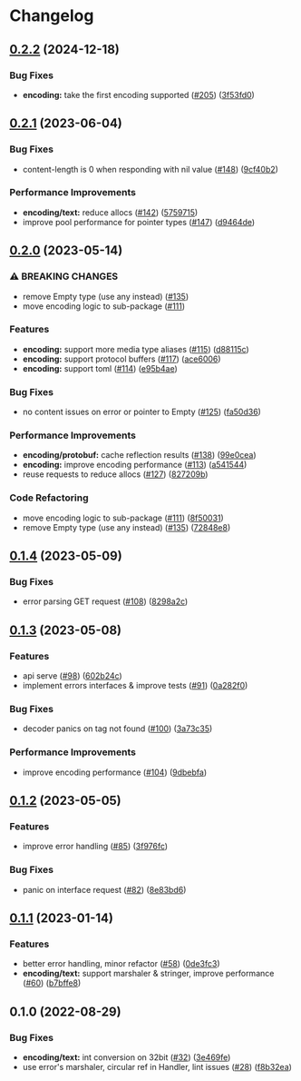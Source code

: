 # Changelog

## [0.2.2](https://github.com/abemedia/go-don/compare/v0.2.1...v0.2.2) (2024-12-18)


### Bug Fixes

* **encoding:** take the first encoding supported ([#205](https://github.com/abemedia/go-don/issues/205)) ([3f53fd0](https://github.com/abemedia/go-don/commit/3f53fd061cacbc748e891baf998a91a972a5b37d))

## [0.2.1](https://github.com/abemedia/go-don/compare/v0.2.0...v0.2.1) (2023-06-04)


### Bug Fixes

* content-length is 0 when responding with nil value ([#148](https://github.com/abemedia/go-don/issues/148)) ([9cf40b2](https://github.com/abemedia/go-don/commit/9cf40b2c8a36468d072c3b17cebb2dc745c0e520))


### Performance Improvements

* **encoding/text:** reduce allocs ([#142](https://github.com/abemedia/go-don/issues/142)) ([5759715](https://github.com/abemedia/go-don/commit/575971580296f0acaa929c6e849bbe707e580165))
* improve pool performance for pointer types ([#147](https://github.com/abemedia/go-don/issues/147)) ([d9464de](https://github.com/abemedia/go-don/commit/d9464deb560eac1500b51f45c5cfe64822efed63))

## [0.2.0](https://github.com/abemedia/go-don/compare/v0.1.4...v0.2.0) (2023-05-14)


### ⚠ BREAKING CHANGES

* remove Empty type (use any instead) ([#135](https://github.com/abemedia/go-don/issues/135))
* move encoding logic to sub-package ([#111](https://github.com/abemedia/go-don/issues/111))

### Features

* **encoding:** support more media type aliases ([#115](https://github.com/abemedia/go-don/issues/115)) ([d88115c](https://github.com/abemedia/go-don/commit/d88115c058e6d81c9fd0ec1d27d55bd44b4cf8e6))
* **encoding:** support protocol buffers ([#117](https://github.com/abemedia/go-don/issues/117)) ([ace6006](https://github.com/abemedia/go-don/commit/ace600620fbe9c67e56ecfb1b7394536cc1da0a4))
* **encoding:** support toml ([#114](https://github.com/abemedia/go-don/issues/114)) ([e95b4ae](https://github.com/abemedia/go-don/commit/e95b4aed2a43c5bd87dbf3bb4591faf0d0fd3c97))


### Bug Fixes

* no content issues on error or pointer to Empty ([#125](https://github.com/abemedia/go-don/issues/125)) ([fa50d36](https://github.com/abemedia/go-don/commit/fa50d363e872d51baeed84cb516d6d4a45fc345b))


### Performance Improvements

* **encoding/protobuf:** cache reflection results ([#138](https://github.com/abemedia/go-don/issues/138)) ([99e0cea](https://github.com/abemedia/go-don/commit/99e0cea46d5e42e91dda63bfdd365835161a9a03))
* **encoding:** improve encoding performance ([#113](https://github.com/abemedia/go-don/issues/113)) ([a541544](https://github.com/abemedia/go-don/commit/a541544614d07121266a2ebf1eebfd75b9d7541d))
* reuse requests to reduce allocs ([#127](https://github.com/abemedia/go-don/issues/127)) ([827209b](https://github.com/abemedia/go-don/commit/827209bca6cfa7a91c414f6bced4a10308d9573f))


### Code Refactoring

* move encoding logic to sub-package ([#111](https://github.com/abemedia/go-don/issues/111)) ([8f50031](https://github.com/abemedia/go-don/commit/8f50031717f53348d31619b96411dcbf60e1e6fc))
* remove Empty type (use any instead) ([#135](https://github.com/abemedia/go-don/issues/135)) ([72848e8](https://github.com/abemedia/go-don/commit/72848e8389c67f4443a1f99fc1e4a8610c831b65))

## [0.1.4](https://github.com/abemedia/go-don/compare/v0.1.3...v0.1.4) (2023-05-09)


### Bug Fixes

* error parsing GET request ([#108](https://github.com/abemedia/go-don/issues/108)) ([8298a2c](https://github.com/abemedia/go-don/commit/8298a2c7a8d46858420fccbbe39909db71838b38))

## [0.1.3](https://github.com/abemedia/go-don/compare/v0.1.2...v0.1.3) (2023-05-08)


### Features

* api serve ([#98](https://github.com/abemedia/go-don/issues/98)) ([602b24c](https://github.com/abemedia/go-don/commit/602b24c5220bee9955d30ec38e7fbc8b41aa2e10))
* implement errors interfaces & improve tests ([#91](https://github.com/abemedia/go-don/issues/91)) ([0a282f0](https://github.com/abemedia/go-don/commit/0a282f0fc2fbe289a89fd9cc0ba94939108fb205))


### Bug Fixes

* decoder panics on tag not found ([#100](https://github.com/abemedia/go-don/issues/100)) ([3a73c35](https://github.com/abemedia/go-don/commit/3a73c35dd996e1035360733d4b60d52b88c3243b))


### Performance Improvements

* improve encoding performance ([#104](https://github.com/abemedia/go-don/issues/104)) ([9dbebfa](https://github.com/abemedia/go-don/commit/9dbebfa81db3277efd964d6d8fa9f1755ef9683a))

## [0.1.2](https://github.com/abemedia/go-don/compare/v0.1.1...v0.1.2) (2023-05-05)


### Features

* improve error handling ([#85](https://github.com/abemedia/go-don/issues/85)) ([3f976fc](https://github.com/abemedia/go-don/commit/3f976fca67e518b9c786c4af32c46586fd5cdc06))


### Bug Fixes

* panic on interface request ([#82](https://github.com/abemedia/go-don/issues/82)) ([8e83bd6](https://github.com/abemedia/go-don/commit/8e83bd692db5569b36426b112d4d243cc106968a))

## [0.1.1](https://github.com/abemedia/go-don/compare/v0.1.0...v0.1.1) (2023-01-14)


### Features

* better error handling, minor refactor ([#58](https://github.com/abemedia/go-don/issues/58)) ([0de3fc3](https://github.com/abemedia/go-don/commit/0de3fc32deb4692a7e768f1f650122b664785810))
* **encoding/text:** support marshaler & stringer, improve performance ([#60](https://github.com/abemedia/go-don/issues/60)) ([b7bffe8](https://github.com/abemedia/go-don/commit/b7bffe81d2ca0651a78d694462e6684df211f0ca))

## 0.1.0 (2022-08-29)


### Bug Fixes

* **encoding/text:** int conversion on 32bit ([#32](https://github.com/abemedia/go-don/issues/32)) ([3e469fe](https://github.com/abemedia/go-don/commit/3e469fe24189849d25e24395500eca23d6043a96))
* use error's marshaler, circular ref in Handler, lint issues ([#28](https://github.com/abemedia/go-don/issues/28)) ([f8b32ea](https://github.com/abemedia/go-don/commit/f8b32eaa0150d96a6ce186f2bdf41ef0e90a39e0))

